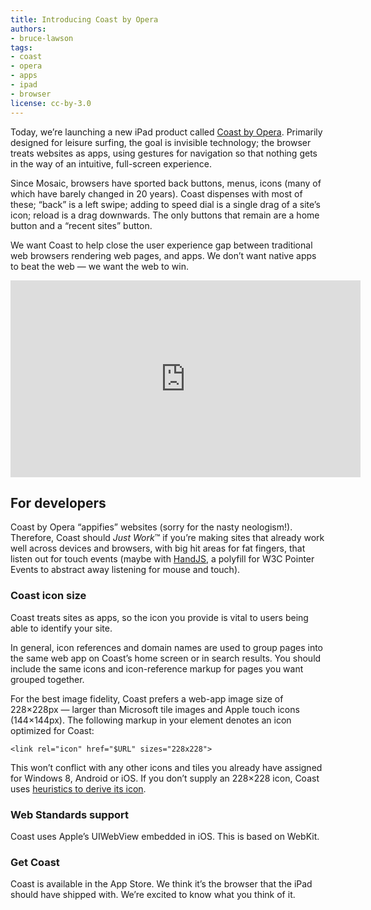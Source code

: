 ```yaml
---
title: Introducing Coast by Opera
authors:
- bruce-lawson
tags:
- coast
- opera
- apps
- ipad
- browser
license: cc-by-3.0
---
```


Today, we’re launching a new iPad product called [Coast by Opera][1]. Primarily designed for leisure surfing, the goal is invisible technology; the browser treats websites as apps, using gestures for navigation so that nothing gets in the way of an intuitive, full-screen experience.

[1]: http://coastbyopera.com

Since Mosaic, browsers have sported back buttons, menus, icons (many of which have barely changed in 20 years). Coast dispenses with most of these; “back” is a left swipe; adding to speed dial is a single drag of a site’s icon; reload is a drag downwards. The only buttons that remain are a home button and a “recent sites” button.

We want Coast to help close the user experience gap between traditional web browsers rendering web pages, and apps. We don’t want native apps to beat the web — we want the web to win.

<iframe width="560" height="315" src="https://www.youtube.com/embed/PY23b1X9mAM" frameborder="0" allowfullscreen></iframe>

## For developers

Coast by Opera “appifies” websites (sorry for the nasty neologism!). Therefore, Coast should _Just Work_™ if you’re making sites that already work well across devices and browsers, with big hit areas for fat fingers, that listen out for touch events (maybe with [HandJS][2], a polyfill for W3C Pointer Events to abstract away listening for mouse and touch).

[2]: https://handjs.codeplex.com

### Coast icon size

Coast treats sites as apps, so the icon you provide is vital to users being able to identify your site.

In general, icon references and domain names are used to group pages into the same web app on Coast’s home screen or in search results. You should include the same icons and icon-reference markup for pages you want grouped together.

For the best image fidelity, Coast prefers a web-app image size of 228×228px — larger than Microsoft tile images and Apple touch icons (144×144px). The following markup in your <head> element denotes an icon optimized for Coast:

	<link rel="icon" href="$URL" sizes="228x228">

This won’t conflict with any other icons and tiles you already have assigned for Windows 8, Android or iOS. If you don’t supply an 228×228 icon, Coast uses [heuristics to derive its icon][3].

[3]: http://coastbyopera.com/developer

### Web Standards support

Coast uses Apple’s UIWebView embedded in iOS. This is based on WebKit.

### Get Coast

Coast is available in the App Store. We think it’s the browser that the iPad should have shipped with. We’re excited to know what you think of it.
